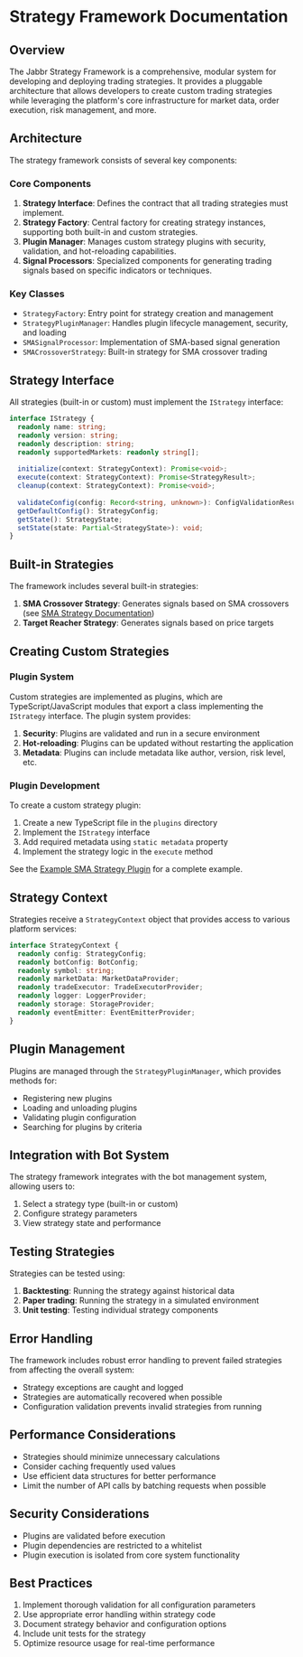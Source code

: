 # Strategy Framework Documentation

## Overview

The Jabbr Strategy Framework is a comprehensive, modular system for developing and deploying trading strategies. It provides a pluggable architecture that allows developers to create custom trading strategies while leveraging the platform's core infrastructure for market data, order execution, risk management, and more.

## Architecture

The strategy framework consists of several key components:

### Core Components

1. **Strategy Interface**: Defines the contract that all trading strategies must implement.
2. **Strategy Factory**: Central factory for creating strategy instances, supporting both built-in and custom strategies.
3. **Plugin Manager**: Manages custom strategy plugins with security, validation, and hot-reloading capabilities.
4. **Signal Processors**: Specialized components for generating trading signals based on specific indicators or techniques.

### Key Classes

- `StrategyFactory`: Entry point for strategy creation and management
- `StrategyPluginManager`: Handles plugin lifecycle management, security, and loading
- `SMASignalProcessor`: Implementation of SMA-based signal generation
- `SMACrossoverStrategy`: Built-in strategy for SMA crossover trading

## Strategy Interface

All strategies (built-in or custom) must implement the `IStrategy` interface:

```typescript
interface IStrategy {
  readonly name: string;
  readonly version: string;
  readonly description: string;
  readonly supportedMarkets: readonly string[];
  
  initialize(context: StrategyContext): Promise<void>;
  execute(context: StrategyContext): Promise<StrategyResult>;
  cleanup(context: StrategyContext): Promise<void>;
  
  validateConfig(config: Record<string, unknown>): ConfigValidationResult;
  getDefaultConfig(): StrategyConfig;
  getState(): StrategyState;
  setState(state: Partial<StrategyState>): void;
}
```

## Built-in Strategies

The framework includes several built-in strategies:

1. **SMA Crossover Strategy**: Generates signals based on SMA crossovers (see [SMA Strategy Documentation](./sma-strategy.md))
2. **Target Reacher Strategy**: Generates signals based on price targets

## Creating Custom Strategies

### Plugin System

Custom strategies are implemented as plugins, which are TypeScript/JavaScript modules that export a class implementing the `IStrategy` interface. The plugin system provides:

1. **Security**: Plugins are validated and run in a secure environment
2. **Hot-reloading**: Plugins can be updated without restarting the application
3. **Metadata**: Plugins can include metadata like author, version, risk level, etc.

### Plugin Development

To create a custom strategy plugin:

1. Create a new TypeScript file in the `plugins` directory
2. Implement the `IStrategy` interface
3. Add required metadata using `static metadata` property
4. Implement the strategy logic in the `execute` method

See the [Example SMA Strategy Plugin](../../plugins/example-sma-strategy.ts) for a complete example.

## Strategy Context

Strategies receive a `StrategyContext` object that provides access to various platform services:

```typescript
interface StrategyContext {
  readonly config: StrategyConfig;
  readonly botConfig: BotConfig;
  readonly symbol: string;
  readonly marketData: MarketDataProvider;
  readonly tradeExecutor: TradeExecutorProvider;
  readonly logger: LoggerProvider;
  readonly storage: StorageProvider;
  readonly eventEmitter: EventEmitterProvider;
}
```

## Plugin Management

Plugins are managed through the `StrategyPluginManager`, which provides methods for:

- Registering new plugins
- Loading and unloading plugins
- Validating plugin configuration
- Searching for plugins by criteria

## Integration with Bot System

The strategy framework integrates with the bot management system, allowing users to:

1. Select a strategy type (built-in or custom)
2. Configure strategy parameters
3. View strategy state and performance

## Testing Strategies

Strategies can be tested using:

1. **Backtesting**: Running the strategy against historical data
2. **Paper trading**: Running the strategy in a simulated environment
3. **Unit testing**: Testing individual strategy components

## Error Handling

The framework includes robust error handling to prevent failed strategies from affecting the overall system:

- Strategy exceptions are caught and logged
- Strategies are automatically recovered when possible
- Configuration validation prevents invalid strategies from running

## Performance Considerations

- Strategies should minimize unnecessary calculations
- Consider caching frequently used values
- Use efficient data structures for better performance
- Limit the number of API calls by batching requests when possible

## Security Considerations

- Plugins are validated before execution
- Plugin dependencies are restricted to a whitelist
- Plugin execution is isolated from core system functionality

## Best Practices

1. Implement thorough validation for all configuration parameters
2. Use appropriate error handling within strategy code
3. Document strategy behavior and configuration options
4. Include unit tests for the strategy
5. Optimize resource usage for real-time performance
